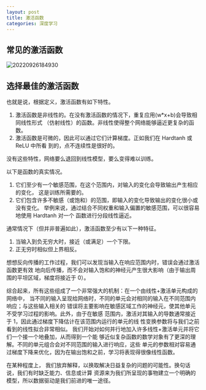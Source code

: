 ```yaml
---
layout: post
title: 激活函数
categories: 深度学习
---
```


## 常见的激活函数

![20220926184930](https://cdn.jsdelivr.net/gh/kexve/img@main/image_blog20220926184930.png)

## 选择最佳的激活函数

也就是说，根据定义，激活函数有如下特性。

1. 激活函数是非线性的。在没有激活函数的情况下，重复应用(w*x+b)会导致相同线性形式
（仿射线性）的函数。非线性使得整个网络能够逼近更复杂的函数。
2. 激活函数是可微的，因此可以通过它们计算梯度。正如我们在 Hardtanh 或 ReLU 中所看
到的，点不连续性是很好的。

没有这些特性，网络要么退回到线性模型，要么变得难以训练。

以下是函数的真实情况。

1. 它们至少有一个敏感范围，在这个范围内，对输入的变化会导致输出产生相应的变化，
这是训练所需要的。
2. 它们包含许多不敏感（或饱和）的范围，即输入的变化导致输出的变化很小或没有变化。
举例来说，通过结合不同权重和输入偏置的敏感范围，可以很容易地使用 Hardtanh 对一个
函数进行分段线性逼近。

通常情况下（但并非普遍如此），激活函数至少有以下一种特征。

1. 当输入到负无穷大时，接近（或满足）一个下限。
2. 正无穷时相似但上界相反。

想想反向传播的工作过程，我们可以发现当输入在响应范围内时，错误会通过激活函数更有效
地向后传播，而不会对输入饱和的神经元产生很大影响（由于输出周围的平坦区域，梯度将接近于 0）。

综合起来，所有这些组成了一个非常强大的机制：在一个由线性+激活单元构成的网络中，
当不同的输入呈现给网络时，不同的单元会对相同的输入在不同范围内响应；与这些输入相关的
错误将主要影响在敏感区域工作的神经元，使其他单元不受学习过程的影响。此外，由于在敏感
范围内，激活对其输入的导数通常接近于 1，因此通过梯度下降估计在该范围内运行的单元的线
性变换参数将与我们之前看到的线性拟合非常相似。
我们开始对如何并行地加入许多线性+激活单元并将它们一个接一个地叠加，从而得到一个能
够近似复杂函数的数学对象有了更深的理解。不同的单元组合会对不同范围的输入进行响应，这些
单元的参数相对容易通过梯度下降来优化，因为在输出饱和之前，学习将表现得很像线性函数。

在某种程度上，
我们放弃解释，以换取解决日益复杂的问题的可能性。换句话说，我们有时缺乏能力、信息或计算
资源来为我们所呈现的事物建立一个明确的模型，所以数据驱动是我们前进的唯一途径。

